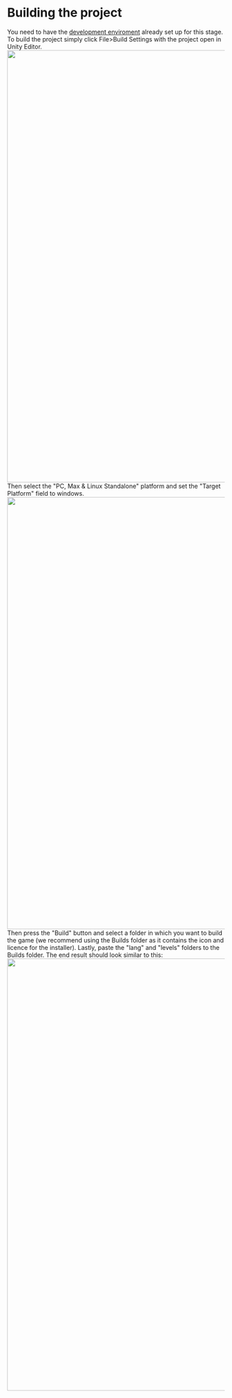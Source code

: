﻿# Building the project
You need to have the [development enviroment](enviroment.md) already set up for this stage. To build the project simply click File>Build Settings with the project open in Unity Editor.
[<img src="buildingtutorial1.jpg" width="1000"/>](buildingtutorial1.jpg)<br/>
Then select the "PC, Max & Linux Standalone" platform and set the "Target Platform" field to windows. 
[<img src="buildingtutorial2.jpg" width="1000"/>](buildingtutorial2.jpg)<br/>
Then press the "Build" button and select a folder in which you want to build the game (we recommend using the Builds folder as it contains the icon and licence for the installer).
Lastly, paste the "lang" and "levels" folders to the Builds folder. The end result should look similar to this:
[<img src="buildingtutorial3.jpg" width="1000"/>](buildingtutorial3.jpg)<br/>